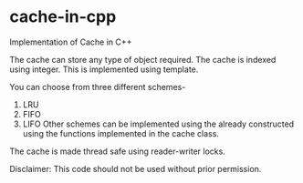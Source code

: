# cache-in-cpp
Implementation of Cache in C++

The cache can store any type of object required. 
The cache is indexed using integer.
This is implemented using template. 

You can choose from three different schemes-
1. LRU
2. FIFO
3. LIFO
Other schemes can be implemented using the already constructed
using the functions implemented in the cache class.

The cache is made thread safe using reader-writer locks.





















Disclaimer: This code should not be used without prior permission.
